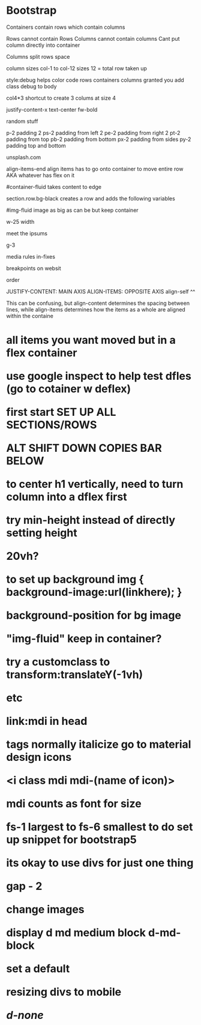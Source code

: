 # Bootstrap

Containers contain rows which contain
columns

Rows cannot contain Rows
Columns cannot contain columns
Cant put column directly into container

Columns split rows space

column sizes
col-1 to col-12 sizes
12 = total row taken up

style:debug
helps color code rows containers columns granted you add class debug to body

col4*3 shortcut to create 3 colums at size 4

justify-content-x
text-center
fw-bold

random stuff

p-2
padding 2
ps-2
padding from left 2
pe-2
padding from right 2
pt-2
padding from top
pb-2
padding from bottom
px-2
padding from sides
py-2
padding top and bottom

unsplash.com

align-items-end
align items has to go onto container to move entire row AKA whatever has flex on it


#container-fluid
takes content to edge

section.row.bg-black creates a row and adds the following variables

#img-fluid
image as big as can be but keep container

w-25 width

meet the ipsums

g-3

media rules
in-fixes

breakpoints on websit

order

<!-- GENERAL DFLEX -->

JUSTIFY-CONTENT: MAIN AXIS
ALIGN-ITEMS: OPPOSITE AXIS
align-self ^^ 

This can be confusing, but align-content determines the spacing between lines, while align-items determines how the items as a whole are aligned within the containe

<row>
<column>
<h1>

all items you want moved but in a flex container



use google inspect to help test dfles (go to cotainer w deflex)
<!-- STARTING A PAGE  -->

first start SET UP ALL SECTIONS/ROWS

ALT SHIFT DOWN COPIES BAR BELOW 



<!-- SETTING UP IMAGES -->

to center h1 vertically, need to turn column into a dflex first

try min-height instead of directly setting height

20vh?

to set up background img
{
    background-image:url(linkhere);
}

background-position for bg image 


"img-fluid" keep in container?
<!-- FLOATING BUTTONS -->
try a customclass to 
transform:translateY(-1vh)

etc


<!-- ICONS -->
link:mdi
in head


<i></i> tags normally italicize
go to material design icons

<i class mdi mdi-(name of icon)></i>

mdi counts as font for size

fs-1 largest to fs-6 smallest
**to do set up snippet for bootstrap5**


<!--general notes -->
its okay to use divs for just one thing


gap - 2 
<!-- convert to mobiles -->
change images 

display d md medium block
d-md-block

set a default 

resizing divs to mobile

*d-none* 


